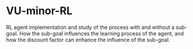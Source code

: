 # VU-minor-RL
RL agent implementation and study of the process with and without a sub-goal.
How the sub-goal influences the learning process of the agent, and how the
discount factor can enhance the influence of the sub-goal.
